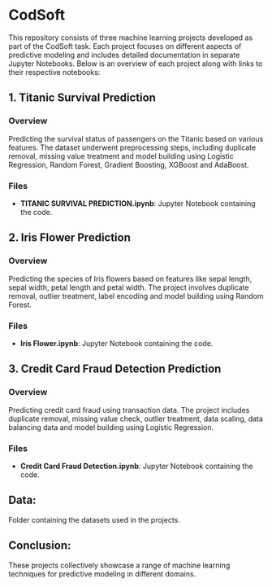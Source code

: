 # CodSoft
This repository consists of three machine learning projects developed as part of the CodSoft task. Each project focuses on different aspects of predictive modeling and includes detailed documentation in separate Jupyter Notebooks. Below is an overview of each project along with links to their respective notebooks:

## 1. Titanic Survival Prediction

### Overview
Predicting the survival status of passengers on the Titanic based on various features. The dataset underwent preprocessing steps, including duplicate removal, missing value treatment and model building using Logistic Regression, Random Forest, Gradient Boosting, XGBoost and AdaBoost.

### Files
- **TITANIC SURVIVAL PREDICTION.ipynb**: Jupyter Notebook containing the code.

## 2. Iris Flower Prediction

### Overview
Predicting the species of Iris flowers based on features like sepal length, sepal width, petal length and petal width. The project involves duplicate removal, outlier treatment, label encoding and model building using Random Forest.

### Files
- **Iris Flower.ipynb**: Jupyter Notebook containing the code.

## 3. Credit Card Fraud Detection Prediction

### Overview
Predicting credit card fraud using transaction data. The project includes duplicate removal, missing value check, outlier treatment, data scaling, data balancing data and model building using Logistic Regression.

### Files
- **Credit Card Fraud Detection.ipynb**: Jupyter Notebook containing the code.

## Data: 
Folder containing the datasets used in the projects.

## Conclusion:
These projects collectively showcase a range of machine learning techniques for predictive modeling in different domains.
